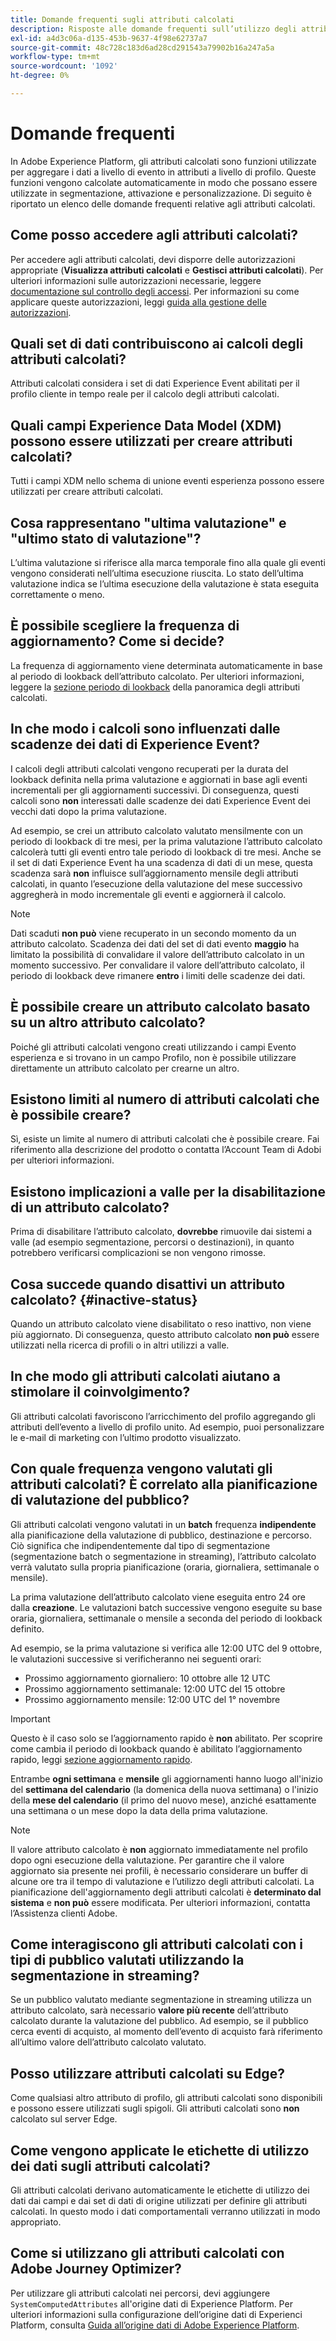 ```yaml
---
title: Domande frequenti sugli attributi calcolati
description: Risposte alle domande frequenti sull’utilizzo degli attributi calcolati.
exl-id: a4d3c06a-d135-453b-9637-4f98e62737a7
source-git-commit: 48c728c183d6ad28cd291543a79902b16a247a5a
workflow-type: tm+mt
source-wordcount: '1092'
ht-degree: 0%

---
```


# Domande frequenti

In Adobe Experience Platform, gli attributi calcolati sono funzioni utilizzate per aggregare i dati a livello di evento in attributi a livello di profilo. Queste funzioni vengono calcolate automaticamente in modo che possano essere utilizzate in segmentazione, attivazione e personalizzazione. Di seguito è riportato un elenco delle domande frequenti relative agli attributi calcolati.

## Come posso accedere agli attributi calcolati?

Per accedere agli attributi calcolati, devi disporre delle autorizzazioni appropriate (**Visualizza attributi calcolati** e **Gestisci attributi calcolati**). Per ulteriori informazioni sulle autorizzazioni necessarie, leggere [documentazione sul controllo degli accessi](../../access-control/home.md). Per informazioni su come applicare queste autorizzazioni, leggi [guida alla gestione delle autorizzazioni](../../access-control/ui/permissions.md).

## Quali set di dati contribuiscono ai calcoli degli attributi calcolati?

Attributi calcolati considera i set di dati Experience Event abilitati per il profilo cliente in tempo reale per il calcolo degli attributi calcolati.

## Quali campi Experience Data Model (XDM) possono essere utilizzati per creare attributi calcolati?

Tutti i campi XDM nello schema di unione eventi esperienza possono essere utilizzati per creare attributi calcolati.

## Cosa rappresentano &quot;ultima valutazione&quot; e &quot;ultimo stato di valutazione&quot;?

L’ultima valutazione si riferisce alla marca temporale fino alla quale gli eventi vengono considerati nell’ultima esecuzione riuscita. Lo stato dell’ultima valutazione indica se l’ultima esecuzione della valutazione è stata eseguita correttamente o meno.

## È possibile scegliere la frequenza di aggiornamento? Come si decide?

La frequenza di aggiornamento viene determinata automaticamente in base al periodo di lookback dell’attributo calcolato. Per ulteriori informazioni, leggere la [sezione periodo di lookback](./overview.md#lookback-periods) della panoramica degli attributi calcolati.

## In che modo i calcoli sono influenzati dalle scadenze dei dati di Experience Event?

I calcoli degli attributi calcolati vengono recuperati per la durata del lookback definita nella prima valutazione e aggiornati in base agli eventi incrementali per gli aggiornamenti successivi. Di conseguenza, questi calcoli sono **non** interessati dalle scadenze dei dati Experience Event dei vecchi dati dopo la prima valutazione.

Ad esempio, se crei un attributo calcolato valutato mensilmente con un periodo di lookback di tre mesi, per la prima valutazione l’attributo calcolato calcolerà tutti gli eventi entro tale periodo di lookback di tre mesi. Anche se il set di dati Experience Event ha una scadenza di dati di un mese, questa scadenza sarà **non** influisce sull’aggiornamento mensile degli attributi calcolati, in quanto l’esecuzione della valutazione del mese successivo aggregherà in modo incrementale gli eventi e aggiornerà il calcolo.

>[!NOTE]
>
>Dati scaduti **non può** viene recuperato in un secondo momento da un attributo calcolato. Scadenza dei dati del set di dati evento **maggio** ha limitato la possibilità di convalidare il valore dell’attributo calcolato in un momento successivo. Per convalidare il valore dell’attributo calcolato, il periodo di lookback deve rimanere **entro** i limiti delle scadenze dei dati.

## È possibile creare un attributo calcolato basato su un altro attributo calcolato?

Poiché gli attributi calcolati vengono creati utilizzando i campi Evento esperienza e si trovano in un campo Profilo, non è possibile utilizzare direttamente un attributo calcolato per crearne un altro.

## Esistono limiti al numero di attributi calcolati che è possibile creare?

Sì, esiste un limite al numero di attributi calcolati che è possibile creare. Fai riferimento alla descrizione del prodotto o contatta l’Account Team di Adobi per ulteriori informazioni.

## Esistono implicazioni a valle per la disabilitazione di un attributo calcolato?

Prima di disabilitare l’attributo calcolato, **dovrebbe** rimuovile dai sistemi a valle (ad esempio segmentazione, percorsi o destinazioni), in quanto potrebbero verificarsi complicazioni se non vengono rimosse.

## Cosa succede quando disattivi un attributo calcolato? {#inactive-status}

Quando un attributo calcolato viene disabilitato o reso inattivo, non viene più aggiornato. Di conseguenza, questo attributo calcolato **non può** essere utilizzati nella ricerca di profili o in altri utilizzi a valle.

## In che modo gli attributi calcolati aiutano a stimolare il coinvolgimento?

Gli attributi calcolati favoriscono l’arricchimento del profilo aggregando gli attributi dell’evento a livello di profilo unito. Ad esempio, puoi personalizzare le e-mail di marketing con l’ultimo prodotto visualizzato.

## Con quale frequenza vengono valutati gli attributi calcolati? È correlato alla pianificazione di valutazione del pubblico?

Gli attributi calcolati vengono valutati in un **batch** frequenza **indipendente** alla pianificazione della valutazione di pubblico, destinazione e percorso. Ciò significa che indipendentemente dal tipo di segmentazione (segmentazione batch o segmentazione in streaming), l’attributo calcolato verrà valutato sulla propria pianificazione (oraria, giornaliera, settimanale o mensile).

La prima valutazione dell’attributo calcolato viene eseguita entro 24 ore dalla **creazione**. Le valutazioni batch successive vengono eseguite su base oraria, giornaliera, settimanale o mensile a seconda del periodo di lookback definito.

Ad esempio, se la prima valutazione si verifica alle 12:00 UTC del 9 ottobre, le valutazioni successive si verificheranno nei seguenti orari:

- Prossimo aggiornamento giornaliero: 10 ottobre alle 12 UTC
- Prossimo aggiornamento settimanale: 12:00 UTC del 15 ottobre
- Prossimo aggiornamento mensile: 12:00 UTC del 1° novembre

>[!IMPORTANT]
>
>Questo è il caso solo se l’aggiornamento rapido è **non** abilitato. Per scoprire come cambia il periodo di lookback quando è abilitato l’aggiornamento rapido, leggi [sezione aggiornamento rapido](./overview.md#fast-refresh).

Entrambe **ogni settimana** e **mensile** gli aggiornamenti hanno luogo all&#39;inizio del **settimana del calendario** (la domenica della nuova settimana) o l&#39;inizio della **mese del calendario** (il primo del nuovo mese), anziché esattamente una settimana o un mese dopo la data della prima valutazione.

>[!NOTE]
>
>Il valore attributo calcolato è **non** aggiornato immediatamente nel profilo dopo ogni esecuzione della valutazione. Per garantire che il valore aggiornato sia presente nei profili, è necessario considerare un buffer di alcune ore tra il tempo di valutazione e l’utilizzo degli attributi calcolati. La pianificazione dell&#39;aggiornamento degli attributi calcolati è **determinato dal sistema** e **non può** essere modificata. Per ulteriori informazioni, contatta l’Assistenza clienti Adobe.

## Come interagiscono gli attributi calcolati con i tipi di pubblico valutati utilizzando la segmentazione in streaming?

Se un pubblico valutato mediante segmentazione in streaming utilizza un attributo calcolato, sarà necessario **valore più recente** dell’attributo calcolato durante la valutazione del pubblico. Ad esempio, se il pubblico cerca eventi di acquisto, al momento dell’evento di acquisto farà riferimento all’ultimo valore dell’attributo calcolato valutato.

## Posso utilizzare attributi calcolati su Edge?

Come qualsiasi altro attributo di profilo, gli attributi calcolati sono disponibili e possono essere utilizzati sugli spigoli. Gli attributi calcolati sono **non** calcolato sul server Edge.

## Come vengono applicate le etichette di utilizzo dei dati sugli attributi calcolati?

Gli attributi calcolati derivano automaticamente le etichette di utilizzo dei dati dai campi e dai set di dati di origine utilizzati per definire gli attributi calcolati. In questo modo i dati comportamentali verranno utilizzati in modo appropriato.

## Come si utilizzano gli attributi calcolati con Adobe Journey Optimizer?

Per utilizzare gli attributi calcolati nei percorsi, devi aggiungere `SystemComputedAttributes` all&#39;origine dati di Experience Platform. Per ulteriori informazioni sulla configurazione dell’origine dati di Experienci Platform, consulta [Guida all’origine dati di Adobe Experience Platform](https://experienceleague.adobe.com/docs/journey-optimizer/using/configuration/configure-journeys/data-source-journeys/adobe-experience-platform-data-source.html?lang=en).
